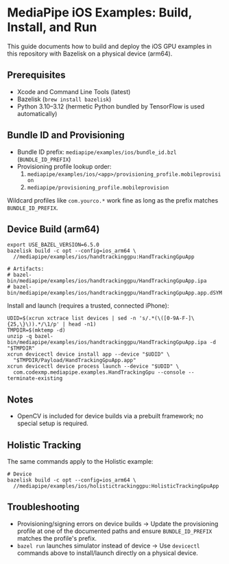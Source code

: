 # MediaPipe iOS Examples: Build, Install, and Run

This guide documents how to build and deploy the iOS GPU examples in this repository with Bazelisk on a physical device (arm64).

## Prerequisites

- Xcode and Command Line Tools (latest)
- Bazelisk (`brew install bazelisk`)
- Python 3.10–3.12 (hermetic Python bundled by TensorFlow is used automatically)

## Bundle ID and Provisioning

- Bundle ID prefix: `mediapipe/examples/ios/bundle_id.bzl` (`BUNDLE_ID_PREFIX`)
- Provisioning profile lookup order:
  1) `mediapipe/examples/ios/<app>/provisioning_profile.mobileprovision`
  2) `mediapipe/provisioning_profile.mobileprovision`

Wildcard profiles like `com.yourco.*` work fine as long as the prefix matches `BUNDLE_ID_PREFIX`.

## Device Build (arm64)

```
export USE_BAZEL_VERSION=6.5.0
bazelisk build -c opt --config=ios_arm64 \
  //mediapipe/examples/ios/handtrackinggpu:HandTrackingGpuApp

# Artifacts:
# bazel-bin/mediapipe/examples/ios/handtrackinggpu/HandTrackingGpuApp.ipa
# bazel-bin/mediapipe/examples/ios/handtrackinggpu/HandTrackingGpuApp.app.dSYM
```

Install and launch (requires a trusted, connected iPhone):

```
UDID=$(xcrun xctrace list devices | sed -n 's/.*(\([0-9A-F-]\{25,\}\)).*/\1/p' | head -n1)
TMPDIR=$(mktemp -d)
unzip -q bazel-bin/mediapipe/examples/ios/handtrackinggpu/HandTrackingGpuApp.ipa -d "$TMPDIR"
xcrun devicectl device install app --device "$UDID" \
  "$TMPDIR/Payload/HandTrackingGpuApp.app"
xcrun devicectl device process launch --device "$UDID" \
  com.codexmp.mediapipe.examples.HandTrackingGpu --console --terminate-existing
```

## Notes
- OpenCV is included for device builds via a prebuilt framework; no special setup is required.

## Holistic Tracking

The same commands apply to the Holistic example:

```
# Device
bazelisk build -c opt --config=ios_arm64 \
  //mediapipe/examples/ios/holistictrackinggpu:HolisticTrackingGpuApp
```

## Troubleshooting

- Provisioning/signing errors on device builds → Update the provisioning profile at one of the documented paths and ensure `BUNDLE_ID_PREFIX` matches the profile's prefix.
- `bazel run` launches simulator instead of device → Use `devicectl` commands above to install/launch directly on a physical device.
